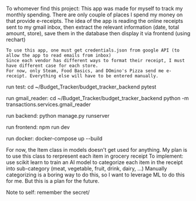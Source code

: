 To whomever find this project:
    This app was made for myself to track my monthly spending.
    There are only couple of places I spend my money on that provide e-receipts.
    The idea of the app is reading the online receipts sent to my gmail inbox,
    then extract the relevant information (date, total amount, store), save them in the database
    then display it via frontend (using rechart)

    To use this app, one must get credentials.json from google API (to allow the app to read emails from inbox)
    Since each vendor has different ways to format their receipt, I must have different case for each store.
    For now, only Steam, Food Basics, and DOmino's Pizza send me e-receipt. Everything else will have to be entered manually.


run test:
  cd ~/Budget_Tracker/budget_tracker_backend
  pytest

run gmail_reader:
  cd ~/Budget_Tracker/budget_tracker_backend
  python -m transactions.services.gmail_reader

run backend:
  python manage.py runserver

run frontend:
  npm run dev

run docker:
  docker-compose up --build


For now, the Item class in models doesn't get used for anything.
My plan is to use this class to rerpresent each item in grocery receipt
To implement: use scikit learn to train an AI model to categorize each item in the receipt into sub-category (meat, vegetable, fruit, drink, dairy, ...)
Manually categorizing is a boring way to do this, so I want to leverage ML to do this for me.
But this is a plan for the future.

Note to self: remember the secret/ 
